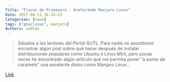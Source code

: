 ```yaml
---
Title: "Trucos de Primavera - Acelerando Manjaro Linux"
Date: 2017-04-11 16:24:13
Categories: [news]
tags: ["gnu/linux", manjaro]
Authors: sedlav
---
```


> Saludos a los lectores del Portal GUTL. Para nadie es asombroso encontrar algún post sobre qué hacer después de instalar distribuciones populares como Ubuntu o Linux Mint, pero pocas veces he encontrado algún artículo que me permita poner “a punto de caramelo” una excelente distro como Manjaro Linux...

[Link](https://gutl.jovenclub.cu/acelerando-manjaro-linux/)
